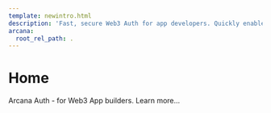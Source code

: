```yaml
---
template: newintro.html
description: 'Fast, secure Web3 Auth for app developers. Quickly enable Web2-like user onboarding in Web3 apps. Let authenticated users sign blockchain transactions in a jiffy.'
arcana:
  root_rel_path: .
---
```


# Home

Arcana Auth - for Web3 App builders. Learn more...
